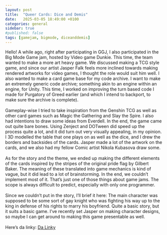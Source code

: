 ```yaml
---
layout: post
title:  "Queer Cards: Dice and Demis"
date:   2025-03-05 18:49:00 +0100
categories: general
sidebar: true
#published: false
tags: [gamejam, bigmode, diceanddemis]
---
```

<div class="content-box">
Hello!
A while ago, right after participating in GGJ, I also participated in the Big Mode Game jam, hosted by Video game Dunkie. This time, the team wanted to make a more art heavy game. We discussed making a TCG style game, and since our artist Jasper Falk feels more inclined towards making rendered artworks for video games, I thought the role would suit him well. I also wanted to make a card game base for my code archive. I want to make an extremely generic code archive; something akin to an engine within an engine, for Unity. This time, I worked on improving the turn based code I made for Purgatory of Greed earlier (and which I intend to backport, to make sure the archive is complete).
<br><br>
Gameplay-wise I tried to take inspiration from the Genshin TCG as well as other card games such as Magic the Gathering and Slay the Spire. I also had intentions to draw some ideas from Everdell. In the end, the game came out quite bare bones. Using Zenject and DOTween did speed up the process quite a lot, and it did turn out very visually appealing, in my opinion. I 3D modelled the table that one plays on as well as the dice, and I drew the borders and backsides of the cards. Jasper made a lot of the artwork on the cards, and we also had my fellow Comic artist Nikola Kubasova draw some.
<br><br>
As for the story and the theme, we ended up making the different elements of the cards inspired by the stripes of the original pride flag by Gilbert Baker. The meaning of these translated into game mechanics is kind of vague, but it did lead to a lot of brainstorming. In the end, we couldn’t implement most of it. That’s just one of those things about game jams. The scope is always difficult to predict, especially with only one programmer. 
<br><br>
Since we couldn’t put in the story, I’ll brief it here: The main character was supposed to be some sort of gay knight who was fighting his way up to the king in defense of his rights to marry his boyfriend. Quite a basic story, but it suits a basic game. I’ve recently set Jasper on making character designs, so maybe I can get around to making this game presentable as well.
<br><br>
Here’s da linky: <a href="https://shoudoesgames.itch.io/queer-cards" target="_blank" rel="noopener noreferrer">Da Linky</a>
</div>